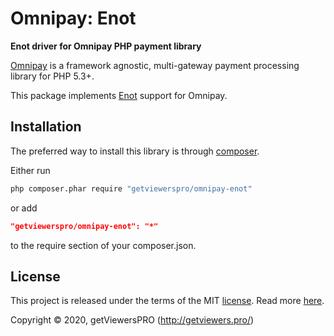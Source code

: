 # Omnipay: Enot

**Enot driver for Omnipay PHP payment library**

[Omnipay](https://github.com/omnipay/omnipay) is a framework agnostic, multi-gateway payment
processing library for PHP 5.3+.

This package implements [Enot](http://enot.io/) support for Omnipay.

## Installation

The preferred way to install this library is through [composer](http://getcomposer.org/download/).

Either run

```sh
php composer.phar require "getviewerspro/omnipay-enot"
```

or add

```json
"getviewerspro/omnipay-enot": "*"
```

to the require section of your composer.json.

## License

This project is released under the terms of the MIT [license](LICENSE).
Read more [here](http://choosealicense.com/licenses/mit).

Copyright © 2020, getViewersPRO (http://getviewers.pro/)
